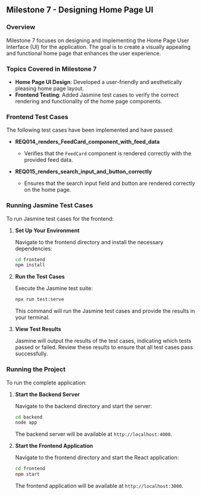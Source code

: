## **Milestone 7 - Designing Home Page UI**

### **Overview**

Milestone 7 focuses on designing and implementing the Home Page User Interface (UI) for the application. The goal is to create a visually appealing and functional home page that enhances the user experience.

### **Topics Covered in Milestone 7**

- **Home Page UI Design**: Developed a user-friendly and aesthetically pleasing home page layout.
- **Frontend Testing**: Added Jasmine test cases to verify the correct rendering and functionality of the home page components.

### **Frontend Test Cases**

The following test cases have been implemented and have passed:

- **REQ014_renders_FeedCard_component_with_feed_data**
  - Verifies that the `FeedCard` component is rendered correctly with the provided feed data.

- **REQ015_renders_search_input_and_button_correctly**
  - Ensures that the search input field and button are rendered correctly on the home page.

### **Running Jasmine Test Cases**

To run Jasmine test cases for the frontend:

1. **Set Up Your Environment**

   Navigate to the frontend directory and install the necessary dependencies:
   ```bash
   cd frontend
   npm install
   ```

2. **Run the Test Cases**

   Execute the Jasmine test suite:
   ```bash
   npx run test:serve
   ```

   This command will run the Jasmine test cases and provide the results in your terminal.

3. **View Test Results**

   Jasmine will output the results of the test cases, indicating which tests passed or failed. Review these results to ensure that all test cases pass successfully.

### **Running the Project**

To run the complete application:

1. **Start the Backend Server**

   Navigate to the backend directory and start the server:
   ```bash
   cd backend
   node app
   ```

   The backend server will be available at `http://localhost:4000`.

2. **Start the Frontend Application**

   Navigate to the frontend directory and start the React application:
   ```bash
   cd frontend
   npm start
   ```

   The frontend application will be available at `http://localhost:3000`.

